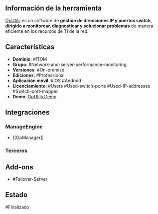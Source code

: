 ## Información de la herramienta

[OpUtils](https://www.manageengine.com/products/oputils/help/) es un software de **gestión de direcciones IP y puertos switch, dirigido a monitorear, diagnosticar y solucionar problemas** de manera eficiente en los recursos de TI de la red.

## Características

+ **Dominio**: #ITOM 
+ **Grupo**: #Network-and-server-performance-monitoring 
+ **Versiones**: #On-premise 
+ **Ediciones**: #Professional 
+ **Aplicación móvil**: #iOS #Android 
+ **Licenciamiento**: #Users #Used-switch-ports #Used-IP-addresses #Switch-port-mapper
+ **Demo**: [OpUtils Demo](https://demo.oputils.com/)
## Integraciones
### ManageEngine
+ [[OpManager]]
### Terceros
## Add-ons
+ #Failover-Server 

## Estado

#Finalizado 